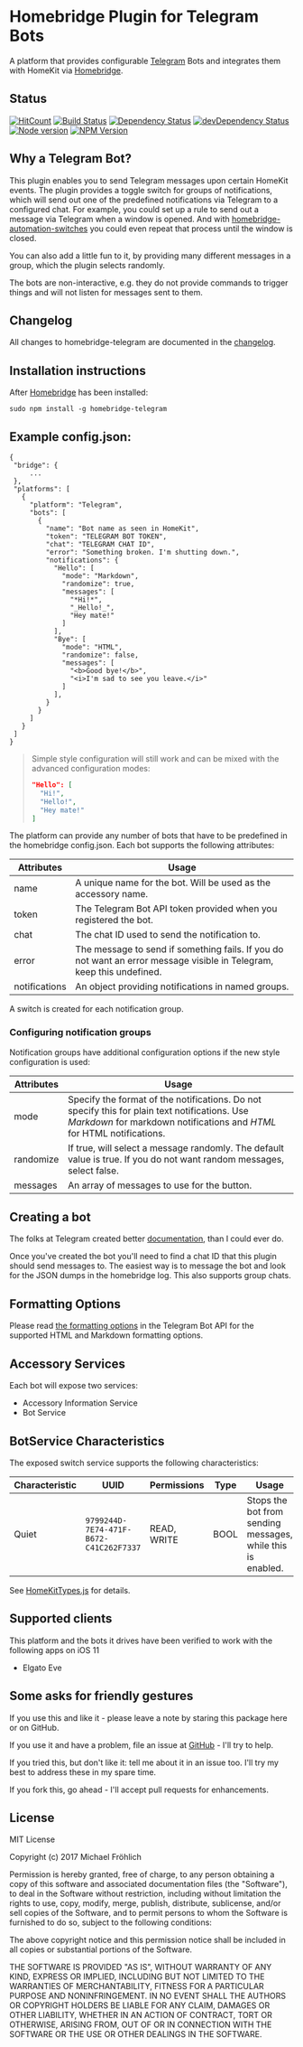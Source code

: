 # Homebridge Plugin for Telegram Bots

A platform that provides configurable [Telegram](https://telegram.org) Bots and integrates
them with HomeKit via [Homebridge](https://github.com/nfarina/homebridge).

## Status

[![HitCount](http://hits.dwyl.io/grover/homebridge-telegram.svg)](https://github.com/grover/homebridge-telegram)
[![Build Status](https://travis-ci.org/grover/homebridge-telegram.png?branch=master)](https://travis-ci.org/grover/homebridge-telegram)
[![Dependency Status](https://img.shields.io/david/grover/homebridge-telegram.svg?style=flat-square)](https://david-dm.org/grover/homebridge-telegram)
[![devDependency Status](https://img.shields.io/david/dev/grover/homebridge-telegram.svg?style=flat-square)](https://david-dm.org/grover/homebridge-telegram#info=devDependencies)
[![Node version](https://img.shields.io/node/v/homebridge-telegram.svg?style=flat)](http://nodejs.org/download/)
[![NPM Version](https://badge.fury.io/js/homebridge-telegram.svg?style=flat)](https://npmjs.org/package/homebridge-telegram)

## Why a Telegram Bot?

This plugin enables you to send Telegram messages upon certain HomeKit events. The plugin provides
a toggle switch for groups of notifications, which will send out one of the predefined notifications via Telegram to a configured chat. For example, you
could set up a rule to send out a message via Telegram when a window is opened. And with [homebridge-automation-switches](https://github.com/grover/homebridge-automation-switches) you could even repeat that process until the window is closed.

You can also add a little fun to it, by providing many different messages in a group, which the plugin selects
randomly.

The bots are non-interactive, e.g. they do not provide commands to trigger things and will
not listen for messages sent to them.

## Changelog

All changes to homebridge-telegram are documented in the [changelog](CHANGELOG.md).

## Installation instructions

After [Homebridge](https://github.com/nfarina/homebridge) has been installed:

 ```sudo npm install -g homebridge-telegram```

## Example config.json:

 ```
{
  "bridge": {
      ...
  },
  "platforms": [
    {
      "platform": "Telegram",
      "bots": [
        {
          "name": "Bot name as seen in HomeKit",
          "token": "TELEGRAM BOT TOKEN",
          "chat": "TELEGRAM CHAT ID",
          "error": "Something broken. I'm shutting down.",
          "notifications": {
            "Hello": [
              "mode": "Markdown",
              "randomize": true,
              "messages": [
                "*Hi!*",
                "_Hello!_",
                "Hey mate!"
              ]
            ],
            "Bye": [
              "mode": "HTML",
              "randomize": false,
              "messages": [
                "<b>Good bye!</b>",
                "<i>I'm sad to see you leave.</i>"
              ]
            ],
          }
        }
      ]
    }
  ]
}
```

> Simple style configuration will still work and can be mixed with the advanced configuration modes:
>
> ```json
> "Hello": [
>   "Hi!",
>   "Hello!",
>   "Hey mate!"
> ]
> ```

The platform can provide any number of bots that have to be predefined in the homebridge config.json. Each bot supports the following attributes:

| Attributes | Usage |
|------------|-------|
| name | A unique name for the bot. Will be used as the accessory name. |
| token | The Telegram Bot API token provided when you registered the bot. |
| chat | The chat ID used to send the notification to. |
| error | The message to send if something fails. If you do not want an error message visible in Telegram, keep this undefined. |
| notifications | An object providing notifications in named groups. |

A switch is created for each notification group.

### Configuring notification groups

Notification groups have additional configuration options if the new style configuration is used:

| Attributes | Usage |
|------------|-------|
| mode | Specify the format of the notifications. Do not specify this for plain text notifications. Use *Markdown* for markdown notifications and *HTML* for HTML notifications. |
| randomize | If true, will select a message randomly. The default value is true. If you do not want random messages, select false. |
| messages | An array of messages to use for the button. |


## Creating a bot

The folks at Telegram created better [documentation](https://core.telegram.org/bots#6-botfather), than I could ever do.

Once you've created the bot you'll need to find a chat ID that this plugin should send messages to. The easiest
way is to message the bot and look for the JSON dumps in the homebridge log. This also supports group chats.

## Formatting Options

Please read [the formatting options](https://core.telegram.org/bots/api#formatting-options) in the Telegram Bot API for
the supported HTML and Markdown formatting options.

## Accessory Services

Each bot will expose two services:

* Accessory Information Service
* Bot Service

## BotService Characteristics

The exposed switch service supports the following characteristics:

| Characteristic | UUID | Permissions | Type | Usage |
|---|---|---|---|---|
| Quiet | `9799244D-7E74-471F-B672-C41C262F7337` | READ, WRITE | BOOL | Stops the bot from sending messages, while this is enabled. |

See [HomeKitTypes.js](src/HomeKitTypes.js) for details.

## Supported clients

This platform and the bots it drives have been verified to work with the following apps on iOS 11

* Elgato Eve

## Some asks for friendly gestures

If you use this and like it - please leave a note by staring this package here or on GitHub.

If you use it and have a
problem, file an issue at [GitHub](https://github.com/grover/homebridge-telegram/issues) - I'll try
to help.

If you tried this, but don't like it: tell me about it in an issue too. I'll try my best
to address these in my spare time.

If you fork this, go ahead - I'll accept pull requests for enhancements.

## License

MIT License

Copyright (c) 2017 Michael Fröhlich

Permission is hereby granted, free of charge, to any person obtaining a copy
of this software and associated documentation files (the "Software"), to deal
in the Software without restriction, including without limitation the rights
to use, copy, modify, merge, publish, distribute, sublicense, and/or sell
copies of the Software, and to permit persons to whom the Software is
furnished to do so, subject to the following conditions:

The above copyright notice and this permission notice shall be included in all
copies or substantial portions of the Software.

THE SOFTWARE IS PROVIDED "AS IS", WITHOUT WARRANTY OF ANY KIND, EXPRESS OR
IMPLIED, INCLUDING BUT NOT LIMITED TO THE WARRANTIES OF MERCHANTABILITY,
FITNESS FOR A PARTICULAR PURPOSE AND NONINFRINGEMENT. IN NO EVENT SHALL THE
AUTHORS OR COPYRIGHT HOLDERS BE LIABLE FOR ANY CLAIM, DAMAGES OR OTHER
LIABILITY, WHETHER IN AN ACTION OF CONTRACT, TORT OR OTHERWISE, ARISING FROM,
OUT OF OR IN CONNECTION WITH THE SOFTWARE OR THE USE OR OTHER DEALINGS IN THE
SOFTWARE.
